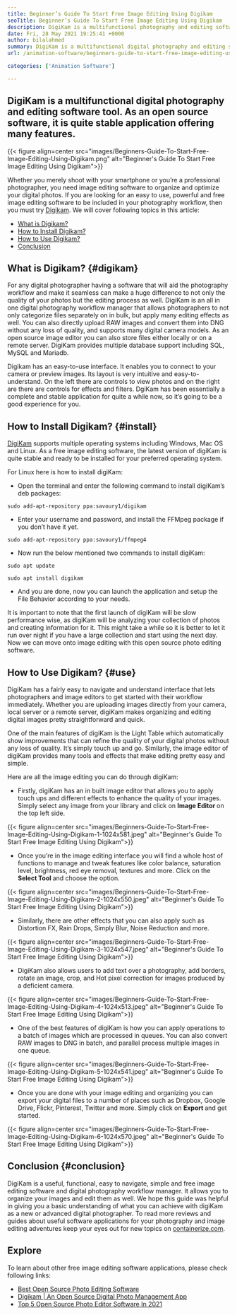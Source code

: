 ```yaml
---
title: Beginner’s Guide To Start Free Image Editing Using Digikam
seoTitle: Beginner’s Guide To Start Free Image Editing Using Digikam
description: DigiKam is a multifunctional photography and editing software tool. As an open source software, it is quite stable application offering many features.
date: Fri, 28 May 2021 19:25:41 +0000
author: bilalahmed
summary: DigiKam is a multifunctional digital photography and editing software tool. As an open source software, it is quite stable application offering many features.
url: /animation-software/beginners-guide-to-start-free-image-editing-using-digikam/

categories: ['Animation Software']

---
```

## DigiKam is a multifunctional digital photography and editing software tool. As an open source software, it is quite stable application offering many features.

{{< figure align=center src="images/Beginners-Guide-To-Start-Free-Image-Editing-Using-Digikam.png" alt="Beginner's Guide To Start Free Image Editing Using Digikam">}}  

Whether you merely shoot with your smartphone or you’re a professional photographer, you need image editing software to organize and optimize your digital photos. If you are looking for an easy to use, powerful and free image editing software to be included in your photography workflow, then you must try [Digikam][1]. We will cover following topics in this article:

  * [What is Digikam?][2]
  * [How to Install Digikam?][3]
  * [How to Use Digikam?][4]
  * [Conclusion][5]

## What is Digikam? {#digikam}

For any digital photographer having a software that will aid the photography workflow and make it seamless can make a huge difference to not only the quality of your photos but the editing process as well. DigiKam is an all in one digital photography workflow manager that allows photographers to not only categorize files separately on in bulk, but apply many editing effects as well. You can also directly upload RAW images and convert them into DNG without any loss of quality, and supports many digital camera models. As an open source image editor you can also store files either locally or on a remote server. DigiKam provides multiple database support including SQL, MySQL and Mariadb.

Digikam has an easy-to-use interface. It enables you to connect to your camera or preview images. Its layout is very intuitive and easy-to-understand. On the left there are controls to view photos and on the right are there are controls for effects and filters. DgiKam has been essentially a complete and stable application for quite a while now, so it’s going to be a good experience for you.

## How to Install Digikam? {#install}

[DigiKam][1] supports multiple operating systems including Windows, Mac OS and Linux. As a free image editing software, the latest version of digiKam is quite stable and ready to be installed for your preferred operating system.

For Linux here is how to install digiKam:

<ul type="1">
  <li>
    Open the terminal and enter the following command to install digiKam’s deb packages:
  </li>
</ul>


```
sudo add-apt-repository ppa:savoury1/digikam
```


  * Enter your username and password, and install the FFMpeg package if you don’t have it yet.


```
sudo add-apt-repository ppa:savoury1/ffmpeg4
```


  * Now run the below mentioned two commands to install digiKam:


```
sudo apt update
```



```
sudo apt install digikam
```


  * And you are done, now you can launch the application and setup the File Behavior according to your needs.

It is important to note that the first launch of digiKam will be slow performance wise, as digiKam will be analyzing your collection of photos and creating information for it. This might take a while so it is better to let it run over night if you have a large collection and start using the next day. Now we can move onto image editing with this open source photo editing software.

## How to Use Digikam? {#use}

DigiKam has a fairly easy to navigate and understand interface that lets photographers and image editors to get started with their workflow immediately. Whether you are uploading images directly from your camera, local server or a remote server, digiKam makes organizing and editing digital images pretty straightforward and quick.

One of the main features of digiKam is the Light Table which automatically show improvements that can refine the quality of your digital photos without any loss of quality. It’s simply touch up and go. Similarly, the image editor of digiKam provides many tools and effects that make editing pretty easy and simple.

Here are all the image editing you can do through digiKam:

<ul type="1">
  <li>
    Firstly, digiKam has an in built image editor that allows you to apply touch ups and different effects to enhance the quality of your images. Simply select any image from your library and click on <strong>Image Editor </strong>on the top left side.
  </li>
</ul>

{{< figure align=center src="images/Beginners-Guide-To-Start-Free-Image-Editing-Using-Digikam-1-1024x581.jpeg" alt="Beginner's Guide To Start Free Image Editing Using Digikam">}}  

<ul type="1">
  <li>
    Once you’re in the image editing interface you will find a whole host of functions to manage and tweak features like color balance, saturation level, brightness, red eye removal, textures and more. Click on the <strong>Select Tool </strong>and choose the option.
  </li>
</ul>

{{< figure align=center src="images/Beginners-Guide-To-Start-Free-Image-Editing-Using-Digikam-2-1024x550.jpeg" alt="Beginner's Guide To Start Free Image Editing Using Digikam">}}  

<ul type="1">
  <li>
    Similarly, there are other effects that you can also apply such as Distortion FX, Rain Drops, Simply Blur, Noise Reduction and more.
  </li>
</ul>

{{< figure align=center src="images/Beginners-Guide-To-Start-Free-Image-Editing-Using-Digikam-3-1024x547.jpeg" alt="Beginner's Guide To Start Free Image Editing Using Digikam">}}  

<ul type="1">
  <li>
    DigiKam also allows users to add text over a photography, add borders, rotate an image, crop, and Hot pixel correction for images produced by a deficient camera.
  </li>
</ul>

{{< figure align=center src="images/Beginners-Guide-To-Start-Free-Image-Editing-Using-Digikam-4-1024x513.jpeg" alt="Beginner's Guide To Start Free Image Editing Using Digikam">}}  

<ul type="1">
  <li>
    One of the best features of digiKam is how you can apply operations to a batch of images which are processed in queues. You can also convert RAW images to DNG in batch, and parallel process multiple images in one queue.
  </li>
</ul>

{{< figure align=center src="images/Beginners-Guide-To-Start-Free-Image-Editing-Using-Digikam-5-1024x541.jpeg" alt="Beginner's Guide To Start Free Image Editing Using Digikam">}}  

<ul type="1">
  <li>
    Once you are done with your image editing and organizing you can export your digital files to a number of places such as Dropbox, Google Drive, Flickr, Pinterest, Twitter and more. Simply click on <strong>Export </strong>and get started.
  </li>
</ul>

{{< figure align=center src="images/Beginners-Guide-To-Start-Free-Image-Editing-Using-Digikam-6-1024x570.jpeg" alt="Beginner's Guide To Start Free Image Editing Using Digikam">}}  

## Conclusion {#conclusion}

DigiKam is a useful, functional, easy to navigate, simple and free image editing software and digital photography workflow manager. It allows you to organize your images and edit them as well. We hope this guide was helpful in giving you a basic understanding of what you can achieve with digiKam as a new or advanced digital photographer. To read more reviews and guides about useful software applications for your photography and image editing adventures keep your eyes out for new topics on [containerize.com][6].

## Explore

To learn about other free image editing software applications, please check following links:

  * [Best Open Source Photo Editing Software][7]
  * [Digikam | An Open Source Digital Photo Management App][1]
  * [Top 5 Open Source Photo Editor Software In 2021][8]

 [1]: https://products.containerize.com/photo-editing-software/digikam/
 [2]: #digikam
 [3]: #install
 [4]: #use
 [5]: #conclusion
 [6]: https://blog.containerize.com/
 [7]: https://products.containerize.com/photo-editing-software/
 [8]: https://blog.containerize.com/photo-editing-software/top-5-open-source-photo-editor-software-in-2021/
